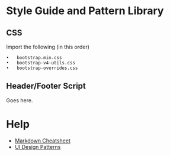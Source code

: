 # Style Guide and Pattern Library

## CSS
Import the following (in this order)

	•	bootstrap.min.css
	•	bootstrap-v4-utils.css
	•	bootstrap-overrides.css
  
  ## Header/Footer Script
  Goes here.
  # Help
* [Markdown Cheatsheet](https://github.com/adam-p/markdown-here/wiki/Markdown-Cheatsheet)
* [UI Design Patterns](http://ui-patterns.com/)
